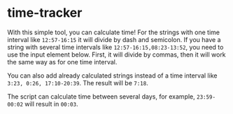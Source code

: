# time-tracker

With this simple tool, you can calculate time!
For the strings with one time interval like `12:57-16:15` it will divide by dash and semicolon.
If you have a string with several time intervals like `12:57-16:15,08:23-13:52`, you need to use the input element below. First, it will divide by commas, then it will work the same way as for one time interval.

You can also add already calculated strings instead of a time interval like `3:23, 0:26, 17:10-20:39`. The result will be `7:18`.

The script can calculate time between several days, for example, `23:59-00:02` will result in `00:03`.
